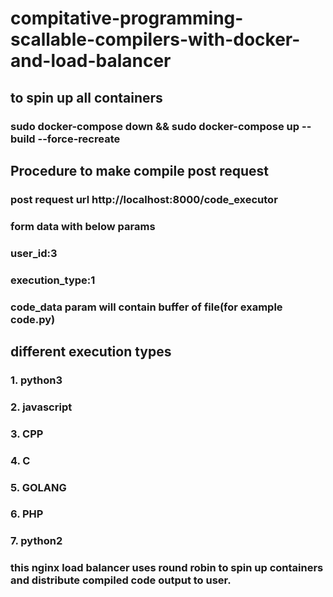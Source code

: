 # compitative-programming-scallable-compilers-with-docker-and-load-balancer


## to spin up all containers
### sudo docker-compose down && sudo docker-compose up --build --force-recreate

## Procedure to make compile post request
### post request url http://localhost:8000/code_executor

### form data with below params
### user_id:3
### execution_type:1
### code_data param will contain buffer of file(for example code.py)

## different execution types
### 1. python3
### 2. javascript
### 3. CPP
### 4. C
### 5. GOLANG
### 6. PHP
### 7. python2



### this nginx load balancer uses round robin to spin up containers and distribute compiled code output to user.
